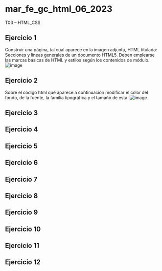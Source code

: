 # mar_fe_gc_html_06_2023
T03 – HTML_CSS

## Ejercicio 1
Construir una página, tal cual aparece en la imagen adjunta, HTML titulada: Secciones y líneas generales de un documento HTML5. Deben emplearse las marcas básicas de HTML y estilos según los contenidos de módulo.
![image](https://github.com/GCMrybakin/mar_fe_gc_html_06_2023/assets/135844963/ce5cec4e-86a8-4a10-9f55-a2270192f605)
## Ejercicio 2
Sobre el código html que aparece a continuación modificar el color del fondo, de la fuente, la familia tipográfica y el tamaño de esta.
![image](https://github.com/GCMrybakin/mar_fe_gc_html_06_2023/assets/135844963/7165bfa9-399a-49c9-93fc-555223366bef)

## Ejercicio 3

## Ejercicio 4

## Ejercicio 5

## Ejercicio 6

## Ejercicio 7

## Ejercicio 8

## Ejercicio 9

## Ejercicio 10

## Ejercicio 11

## Ejercicio 12

